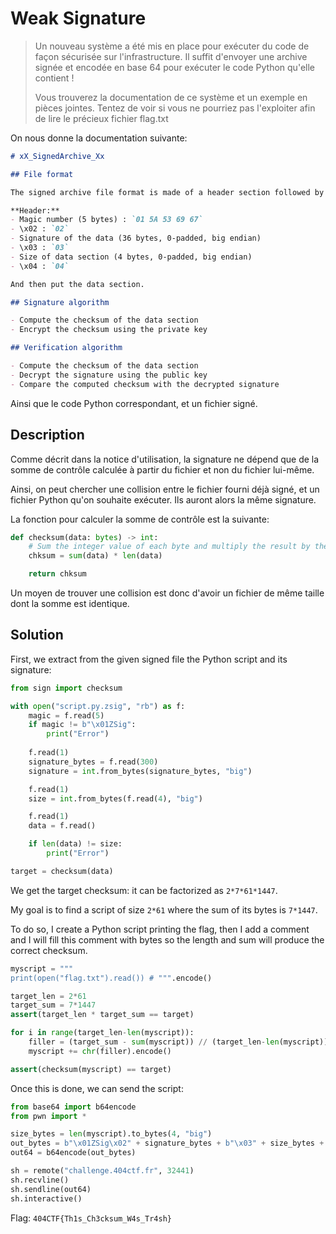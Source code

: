 # Weak Signature

> Un nouveau système a été mis en place pour exécuter du code de façon sécurisée sur l'infrastructure. Il suffit d'envoyer une archive signée et encodée en base 64 pour exécuter le code Python qu'elle contient !
>
> Vous trouverez la documentation de ce système et un exemple en pièces jointes. Tentez de voir si vous ne pourriez pas l'exploiter afin de lire le précieux fichier flag.txt

On nous donne la documentation suivante:

```md
# xX_SignedArchive_Xx

## File format

The signed archive file format is made of a header section followed by a data section. Here is how they are made :

**Header:**
- Magic number (5 bytes) : `01 5A 53 69 67`
- \x02 : `02`
- Signature of the data (36 bytes, 0-padded, big endian)
- \x03 : `03`
- Size of data section (4 bytes, 0-padded, big endian)
- \x04 : `04`

And then put the data section.

## Signature algorithm

- Compute the checksum of the data section
- Encrypt the checksum using the private key

## Verification algorithm

- Compute the checksum of the data section
- Decrypt the signature using the public key
- Compare the computed checksum with the decrypted signature
```

Ainsi que le code Python correspondant, et un fichier signé.

## Description

Comme décrit dans la notice d'utilisation, la signature ne dépend que de la somme de contrôle calculée à partir du fichier et non du fichier lui-même.

Ainsi, on peut chercher une collision entre le fichier fourni déjà signé, et un fichier Python qu'on souhaite exécuter.
Ils auront alors la même signature.

La fonction pour calculer la somme de contrôle est la suivante:

```python
def checksum(data: bytes) -> int:
    # Sum the integer value of each byte and multiply the result by the length
    chksum = sum(data) * len(data)

    return chksum
```

Un moyen de trouver une collision est donc d'avoir un fichier de même taille dont la somme est identique.

## Solution

First, we extract from the given signed file the Python script and its signature:

```python
from sign import checksum

with open("script.py.zsig", "rb") as f:
    magic = f.read(5)
    if magic != b"\x01ZSig":
        print("Error")
    
    f.read(1)
    signature_bytes = f.read(300)
    signature = int.from_bytes(signature_bytes, "big")

    f.read(1)
    size = int.from_bytes(f.read(4), "big")

    f.read(1)
    data = f.read()

    if len(data) != size:
        print("Error")

target = checksum(data)
```

We get the target checksum: it can be factorized as `2*7*61*1447`.

My goal is to find a script of size `2*61` where the sum of its bytes is `7*1447`.

To do so, I create a Python script printing the flag, then I add a comment and I will fill this comment with bytes so the length and sum will produce the correct checksum.

```python
myscript = """
print(open("flag.txt").read()) # """.encode()

target_len = 2*61
target_sum = 7*1447
assert(target_len * target_sum == target)

for i in range(target_len-len(myscript)):
    filler = (target_sum - sum(myscript)) // (target_len-len(myscript))
    myscript += chr(filler).encode()

assert(checksum(myscript) == target)
```

Once this is done, we can send the script:

```python
from base64 import b64encode
from pwn import *

size_bytes = len(myscript).to_bytes(4, "big")
out_bytes = b"\x01ZSig\x02" + signature_bytes + b"\x03" + size_bytes + b"\x04" + myscript
out64 = b64encode(out_bytes)

sh = remote("challenge.404ctf.fr", 32441)
sh.recvline()
sh.sendline(out64)
sh.interactive()
```

Flag: `404CTF{Th1s_Ch3cksum_W4s_Tr4sh}`
